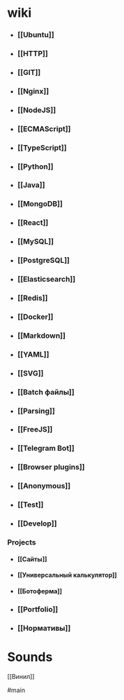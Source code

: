 # wiki

- ### [[Ubuntu]]
- ### [[HTTP]]
- ### [[GIT]]
- ### [[Nginx]]
- ### [[NodeJS]]
- ### [[ECMAScript]]
- ### [[TypeScript]]
- ### [[Python]]
- ### [[Java]]
- ### [[MongoDB]]
- ### [[React]]
- ### [[MySQL]]
- ### [[PostgreSQL]]
- ### [[Elasticsearch]]
- ### [[Redis]]
- ### [[Docker]]
- ### [[Markdown]]
- ### [[YAML]]
- ### [[SVG]]
- ### [[Batch файлы]]
- ### [[Parsing]]
- ### [[FreeJS]]
- ### [[Telegram Bot]]
- ### [[Browser plugins]]
- ### [[Anonymous]]
- ### [[Test]]
- ### [[Develop]]

### Projects
- #### [[Сайты]]
- #### [[Универсальный калькулятор]]
- #### [[Ботоферма]]
- ### [[Portfolio]]
- ### [[Нормативы]]

# Sounds

[[Винил]]


#main